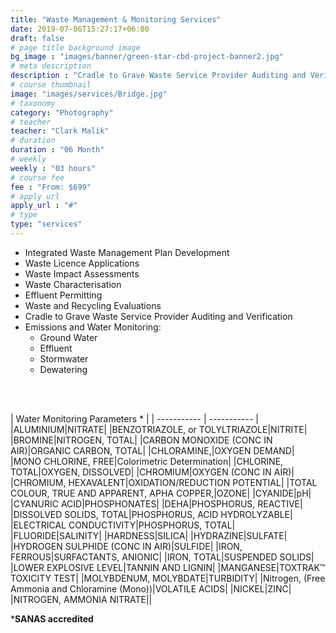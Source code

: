 ```yaml
---
title: "Waste Management & Monitoring Services"
date: 2019-07-06T15:27:17+06:00
draft: false
# page title background image
bg_image : "images/banner/green-star-cbd-project-banner2.jpg"
# meta description
description : "Cradle to Grave Waste Service Provider Auditing and Verification."
# course thumbnail
image: "images/services/Bridge.jpg"
# taxonomy
category: "Photography"
# teacher
teacher: "Clark Malik"
# duration
duration : "06 Month"
# weekly
weekly : "03 hours"
# course fee
fee : "From: $699"
# apply url
apply_url : "#"
# type
type: "services"
---
```


* Integrated Waste Management Plan Development
* Waste Licence Applications
* Waste Impact Assessments
* Waste Characterisation
* Effluent Permitting
* Waste and Recycling Evaluations
* Cradle to Grave Waste Service Provider Auditing and Verification
* Emissions and Water Monitoring:
	* Ground Water
	* Effluent
	* Stormwater
	* Dewatering

<br/> 
<br/> 


| Water Monitoring Parameters * |
| ----------- | ----------- |
|ALUMINIUM|NITRATE|
|BENZOTRIAZOLE, or TOLYLTRIAZOLE|NITRITE|
|BROMINE|NITROGEN, TOTAL|
|CARBON MONOXIDE (CONC IN AIR)|ORGANIC CARBON, TOTAL|
|CHLORAMINE,|OXYGEN DEMAND|
|MONO CHLORINE, FREE|Colorimetric Determination|
|CHLORINE, TOTAL|OXYGEN, DISSOLVED|
|CHROMIUM|OXYGEN (CONC IN AIR)|
|CHROMIUM, HEXAVALENT|OXIDATION/REDUCTION POTENTIAL|
|TOTAL COLOUR, TRUE AND APPARENT, APHA COPPER,|OZONE|
|CYANIDE|pH|
|CYANURIC ACID|PHOSPHONATES|
|DEHA|PHOSPHORUS, REACTIVE|
|DISSOLVED SOLIDS, TOTAL|PHOSPHORUS, ACID HYDROLYZABLE|
|ELECTRICAL CONDUCTIVITY|PHOSPHORUS, TOTAL|
|FLUORIDE|SALINITY|
|HARDNESS|SILICA|
|HYDRAZINE|SULFATE|
|HYDROGEN SULPHIDE (CONC IN AIR)|SULFIDE|
|IRON, FERROUS|SURFACTANTS, ANIONIC|
|IRON, TOTAL|SUSPENDED SOLIDS|
|LOWER EXPLOSIVE LEVEL|TANNIN AND LIGNIN|
|MANGANESE|TOXTRAK™ TOXICITY TEST|
|MOLYBDENUM, MOLYBDATE|TURBIDITY|
|Nitrogen, (Free Ammonia and Chloramine (Mono))|VOLATILE ACIDS|
|NICKEL|ZINC|
|NITROGEN, AMMONIA	NITRATE||

***SANAS accredited**